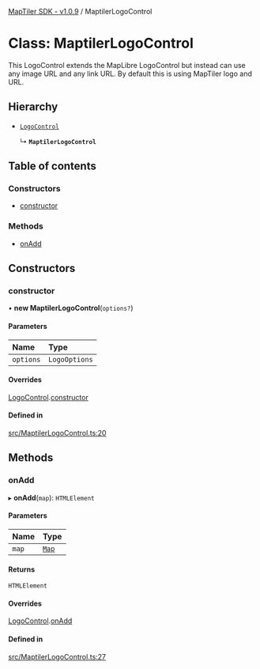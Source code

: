 [MapTiler SDK - v1.0.9](../README.md) / MaptilerLogoControl

# Class: MaptilerLogoControl

This LogoControl extends the MapLibre LogoControl but instead can use any image URL and
any link URL. By default this is using MapTiler logo and URL.

## Hierarchy

- [`LogoControl`](LogoControl.md)

  ↳ **`MaptilerLogoControl`**

## Table of contents

### Constructors

- [constructor](MaptilerLogoControl.md#constructor)

### Methods

- [onAdd](MaptilerLogoControl.md#onadd)

## Constructors

### constructor

• **new MaptilerLogoControl**(`options?`)

#### Parameters

| Name | Type |
| :------ | :------ |
| `options` | `LogoOptions` |

#### Overrides

[LogoControl](LogoControl.md).[constructor](LogoControl.md#constructor)

#### Defined in

[src/MaptilerLogoControl.ts:20](https://github.com/maptiler/maptiler-sdk-js/blob/e427428/src/MaptilerLogoControl.ts#L20)

## Methods

### onAdd

▸ **onAdd**(`map`): `HTMLElement`

#### Parameters

| Name | Type |
| :------ | :------ |
| `map` | [`Map`](Map.md) |

#### Returns

`HTMLElement`

#### Overrides

[LogoControl](LogoControl.md).[onAdd](LogoControl.md#onadd)

#### Defined in

[src/MaptilerLogoControl.ts:27](https://github.com/maptiler/maptiler-sdk-js/blob/e427428/src/MaptilerLogoControl.ts#L27)
